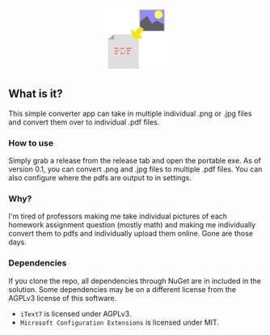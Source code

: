 <p align = "center">
  <img src = "https://raw.githubusercontent.com/Consumedgrub2/MassImgToPDF/master/Icon_128x128.png"></img>
</p>

## What is it?
This simple converter app can take in multiple individual .png or .jpg files and convert them over to individual .pdf files.

### How to use
Simply grab a release from the release tab and open the portable exe. As of version 0.1, you can convert .png and .jpg files to multiple .pdf files. You can also configure where the pdfs are output to in settings.

### Why?
I'm tired of professors making me take individual pictures of each homework assignment question (mostly math) and making me individually convert them to pdfs and individually upload them online. Gone are those days.

### Dependencies 
If you clone the repo, all dependencies through NuGet are in included in the solution. Some dependencies may be on a different license from the AGPLv3 license of this software.

- ```iText7``` is licensed under AGPLv3.
- ```Microsoft Configuration Extensions``` is licensed under MIT.
